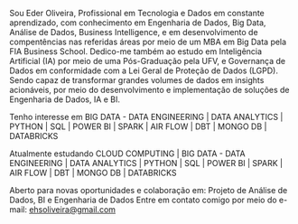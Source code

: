 Sou Eder Oliveira,
Profissional em Tecnologia e Dados em constante aprendizado, com conhecimento em Engenharia de Dados, Big Data, Análise de Dados, Business Intelligence, 
e em desenvolvimento de compentências nas referidas áreas por meio de um MBA em Big Data pela FIA Business School.
Dedico-me também ao estudo em Inteligência Artificial (IA) por meio de uma Pós-Graduação pela UFV, e Governança de Dados em conformidade com a Lei Geral de Proteção de Dados (LGPD). 
Sendo capaz de transformar grandes volumes de dados em insights acionáveis, por meio do desenvolvimento e implementação de soluções de Engenharia de Dados, IA e BI.


Tenho interesse em BIG DATA - DATA ENGINEERING | DATA ANALYTICS | PYTHON | SQL | POWER BI | SPARK | AIR FLOW | DBT | MONGO DB | DATABRICKS

Atualmente estudando CLOUD COMPUTING | BIG DATA - DATA ENGINEERING | DATA ANALYTICS | PYTHON | SQL | POWER BI | SPARK | AIR FLOW | DBT | MONGO DB | DATABRICKS

Aberto para novas oportunidades e colaboração em: Projeto de Análise de Dados, BI e Engenharia de Dados
Entre em contato comigo por meio do e-mail: ehsoliveira@gmail.com 


<!---
Eder-Oliver/Eder-Oliver is a ✨ special ✨ repository because its `README.md` (this file) appears on your GitHub profile.
You can click the Preview link to take a look at your changes.
--->
